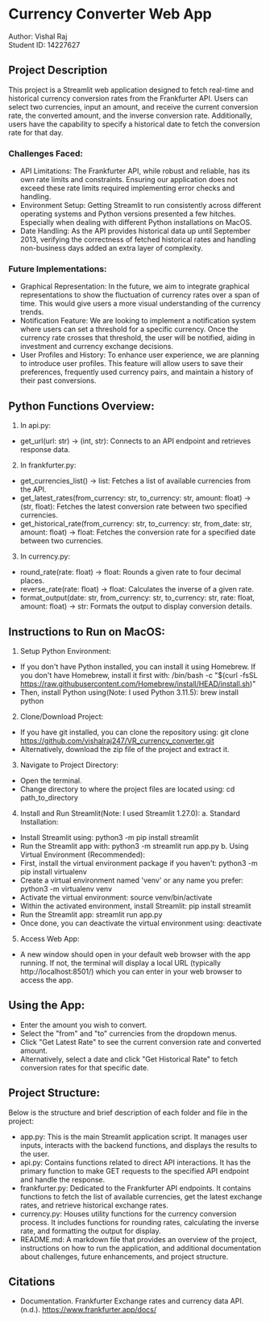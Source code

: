 # Currency Converter Web App

Author: Vishal Raj<br />
Student ID: 14227627

## Project Description
This project is a Streamlit web application designed to fetch real-time and historical currency conversion rates from the Frankfurter API. Users can select two currencies, input an amount, and receive the current conversion rate, the converted amount, and the inverse conversion rate. Additionally, users have the capability to specify a historical date to fetch the conversion rate for that day.

### Challenges Faced:
* API Limitations: The Frankfurter API, while robust and reliable, has its own rate limits and constraints. Ensuring our application does not exceed these rate limits required implementing error checks and handling.
* Environment Setup: Getting Streamlit to run consistently across different operating systems and Python versions presented a few hitches. Especially when dealing with different Python installations on MacOS.
* Date Handling: As the API provides historical data up until September 2013, verifying the correctness of fetched historical rates and handling non-business days added an extra layer of complexity.

### Future Implementations:
* Graphical Representation: In the future, we aim to integrate graphical representations to show the fluctuation of currency rates over a span of time. This would give users a more visual understanding of the currency trends.
* Notification Feature: We are looking to implement a notification system where users can set a threshold for a specific currency. Once the currency rate crosses that threshold, the user will be notified, aiding in investment and currency exchange decisions.
* User Profiles and History: To enhance user experience, we are planning to introduce user profiles. This feature will allow users to save their preferences, frequently used currency pairs, and maintain a history of their past conversions.

## Python Functions Overview:
1.	In api.py:
*   get_url(url: str) -> (int, str): Connects to an API endpoint and retrieves response data.
2.	In frankfurter.py:
*	get_currencies_list() -> list: Fetches a list of available currencies from the API.
*	get_latest_rates(from_currency: str, to_currency: str, amount: float) -> (str, float): Fetches the latest conversion rate between two specified currencies.
*	get_historical_rate(from_currency: str, to_currency: str, from_date: str, amount: float) -> float: Fetches the conversion rate for a specified date between two currencies.
3.	In currency.py:
*	round_rate(rate: float) -> float: Rounds a given rate to four decimal places.
*	reverse_rate(rate: float) -> float: Calculates the inverse of a given rate.
*	format_output(date: str, from_currency: str, to_currency: str, rate: float, amount: float) -> str: Formats the output to display conversion details.

## Instructions to Run on MacOS:
1.	Setup Python Environment:
*	If you don't have Python installed, you can install it using Homebrew. If you don't have Homebrew, install it first with:
/bin/bash -c "$(curl -fsSL https://raw.githubusercontent.com/Homebrew/install/HEAD/install.sh)"
*	Then, install Python using(Note: I used Python 3.11.5):
brew install python
2.	Clone/Download Project:
*	If you have git installed, you can clone the repository using:
git clone https://github.com/vishalraj247/VR_currency_converter.git
*	Alternatively, download the zip file of the project and extract it.
3.	Navigate to Project Directory:
*	Open the terminal.
*	Change directory to where the project files are located using:
cd path_to_directory
4.	Install and Run Streamlit(Note: I used Streamlit 1.27.0):
a. Standard Installation:
*	Install Streamlit using:
python3 -m pip install streamlit
*	Run the Streamlit app with:
python3 -m streamlit run app.py
b. Using Virtual Environment (Recommended):
*	First, install the virtual environment package if you haven't:
python3 -m pip install virtualenv
*	Create a virtual environment named 'venv' or any name you prefer:
python3 -m virtualenv venv
*	Activate the virtual environment:
source venv/bin/activate
*	Within the activated environment, install Streamlit:
pip install streamlit
*	Run the Streamlit app:
streamlit run app.py
*	Once done, you can deactivate the virtual environment using:
deactivate
5.	Access Web App:
*	A new window should open in your default web browser with the app running. If not, the terminal will display a local URL (typically http://localhost:8501/) which you can enter in your web browser to access the app.

## Using the App:
*	Enter the amount you wish to convert.
*	Select the "from" and "to" currencies from the dropdown menus.
*	Click "Get Latest Rate" to see the current conversion rate and converted amount.
*	Alternatively, select a date and click "Get Historical Rate" to fetch conversion rates for that specific date.

## Project Structure:

Below is the structure and brief description of each folder and file in the project:

* app.py:
This is the main Streamlit application script. It manages user inputs, interacts with the backend functions, and displays the results to the user.
* api.py:
Contains functions related to direct API interactions. It has the primary function to make GET requests to the specified API endpoint and handle the response.
* frankfurter.py:
Dedicated to the Frankfurter API endpoints. It contains functions to fetch the list of available currencies, get the latest exchange rates, and retrieve historical exchange rates.
* currency.py:
Houses utility functions for the currency conversion process. It includes functions for rounding rates, calculating the inverse rate, and formatting the output for display.
* README.md:
A markdown file that provides an overview of the project, instructions on how to run the application, and additional documentation about challenges, future enhancements, and project structure.

## Citations
* Documentation. Frankfurter Exchange rates and currency data API. (n.d.). https://www.frankfurter.app/docs/